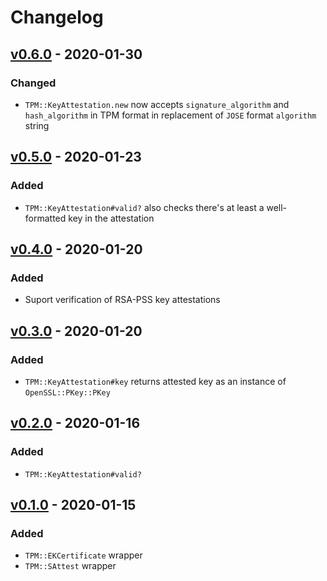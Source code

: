 # Changelog

## [v0.6.0] - 2020-01-30

### Changed

- `TPM::KeyAttestation.new` now accepts `signature_algorithm` and `hash_algorithm` in TPM format in
replacement of `JOSE` format `algorithm` string

## [v0.5.0] - 2020-01-23

### Added

- `TPM::KeyAttestation#valid?` also checks there's at least a well-formatted key in the attestation

## [v0.4.0] - 2020-01-20

### Added

- Suport verification of RSA-PSS key attestations

## [v0.3.0] - 2020-01-20

### Added

- `TPM::KeyAttestation#key` returns attested key as an instance of `OpenSSL::PKey::PKey`

## [v0.2.0] - 2020-01-16

### Added

- `TPM::KeyAttestation#valid?`

## [v0.1.0] - 2020-01-15

### Added

- `TPM::EKCertificate` wrapper
- `TPM::SAttest` wrapper

[v0.6.0]: https://github.com/cedarcode/tpm-key_attestation/compare/v0.5.0...v0.6.0/
[v0.5.0]: https://github.com/cedarcode/tpm-key_attestation/compare/v0.4.0...v0.5.0/
[v0.4.0]: https://github.com/cedarcode/tpm-key_attestation/compare/v0.3.0...v0.4.0/
[v0.3.0]: https://github.com/cedarcode/tpm-key_attestation/compare/v0.2.0...v0.3.0/
[v0.2.0]: https://github.com/cedarcode/tpm-key_attestation/compare/v0.1.0...v0.2.0/
[v0.1.0]: https://github.com/cedarcode/tpm-key_attestation/compare/57c926ef7e83830cee8d111fdc5ccaf99ab2e861...v0.1.0/
